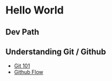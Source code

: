 # Hello World
## Dev Path

## Understanding Git / Github
- [Git 101](https://rogerdudler.github.io/git-guide) 
- [Github Flow](https://guides.github.com/introduction/flow/)

